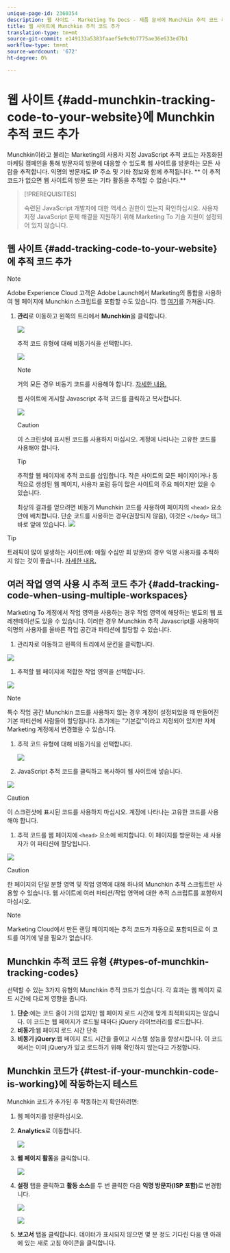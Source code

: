 ```yaml
---
unique-page-id: 2360354
description: 웹 사이트 - Marketing To Docs - 제품 문서에 Munchkin 추적 코드 추가
title: 웹 사이트에 Munchkin 추적 코드 추가
translation-type: tm+mt
source-git-commit: e149133a5383faaef5e9c9b7775ae36e633ed7b1
workflow-type: tm+mt
source-wordcount: '672'
ht-degree: 0%

---
```



# 웹 사이트 {#add-munchkin-tracking-code-to-your-website}에 Munchkin 추적 코드 추가

Munchkin이라고 불리는 Marketing의 사용자 지정 JavaScript 추적 코드는 자동화된 마케팅 캠페인을 통해 방문자의 방문에 대응할 수 있도록 웹 사이트를 방문하는 모든 사람을 추적합니다. 익명의 방문자도 IP 주소 및 기타 정보와 함께 추적됩니다. ** 이 추적 코드가 없으면 웹 사이트의 방문 또는 기타 활동을 추적할 수 없습니다.**

>[!PREREQUISITES]
>
>숙련된 JavaScript 개발자에 대한 액세스 권한이 있는지 확인하십시오. 사용자 지정 JavaScript 문제 해결을 지원하기 위해 Marketing To 기술 지원이 설정되어 있지 않습니다.

## 웹 사이트 {#add-tracking-code-to-your-website}에 추적 코드 추가

>[!NOTE]
>
>Adobe Experience Cloud 고객은 Adobe Launch에서 Marketing의 통합을 사용하여 웹 페이지에 Munchkin 스크립트를 포함할 수도 있습니다. 앱 [여기](https://www.adobeexchange.com/experiencecloud.details.101054.html)를 가져옵니다.

1. **관리**&#x200B;로 이동하고 왼쪽의 트리에서 **Munchkin**&#x200B;을 클릭합니다.

   ![](assets/image2015-8-25-16-3a21-3a14.png)

   추적 코드 유형에 대해 비동기식을 선택합니다.

   ![](assets/image2015-8-25-16-3a24-3a33.png)

   >[!NOTE]
   >
   >거의 모든 경우 비동기 코드를 사용해야 합니다. [자세한 내용.](#types-of-munchkin-tracking-codes)

   웹 사이트에 게시할 Javascript 추적 코드를 클릭하고 복사합니다.

   ![](assets/image2015-8-25-16-3a26-3a12.png)

   >[!CAUTION]
   >
   >이 스크린샷에 표시된 코드를 사용하지 마십시오. 계정에 나타나는 고유한 코드를 사용해야 합니다.

   >[!TIP]
   >
   >추적할 웹 페이지에 추적 코드를 삽입합니다. 작은 사이트의 모든 페이지이거나 동적으로 생성된 웹 페이지, 사용자 포럼 등이 많은 사이트의 주요 페이지만 있을 수 있습니다.

   최상의 결과를 얻으려면 비동기 Munchkin 코드를 사용하여 페이지의 `<head>` 요소 안에 배치합니다. 단순 코드를 사용하는 경우(권장되지 않음), 이것은 `</body>` 태그 바로 앞에 있습니다.
   ![](assets/image2015-8-25-16-3a5-3a20.png)

>[!TIP]
>
>트래픽이 많이 발생하는 사이트(예: 매월 수십만 회 방문)의 경우 익명 사용자를 추적하지 않는 것이 좋습니다. [자세한 내용.](http://developers.marketo.com/documentation/websites/lead-tracking-munchkin-js/)

## 여러 작업 영역 사용 시 추적 코드 추가 {#add-tracking-code-when-using-multiple-workspaces}

Marketing To 계정에서 작업 영역을 사용하는 경우 작업 영역에 해당하는 별도의 웹 프레젠테이션도 있을 수 있습니다. 이러한 경우 Munchkin 추적 Javascript를 사용하여 익명의 사용자를 올바른 작업 공간과 파티션에 할당할 수 있습니다.

1. 관리자로 이동하고 왼쪽의 트리에서 문킨을 클릭합니다.

![](assets/image2015-8-25-16-3a28-3a41.png)

1. 추적할 웹 페이지에 적합한 작업 영역을 선택합니다.

![](assets/image2015-8-25-16-3a30-3a32.png)

>[!NOTE]
>
>특수 작업 공간 Munchkin 코드를 사용하지 않는 경우 계정이 설정되었을 때 만들어진 기본 파티션에 사람들이 할당됩니다. 초기에는 &quot;기본값&quot;이라고 지정되어 있지만 자체 Marketing 계정에서 변경했을 수 있습니다.

1. 추적 코드 유형에 대해 비동기식을 선택합니다.

   ![](assets/image2015-8-25-16-3a32-3a42.png)

1. JavaScript 추적 코드를 클릭하고 복사하여 웹 사이트에 넣습니다.

![](assets/image2015-8-25-16-3a34-3a7.png)

>[!CAUTION]
>
>이 스크린샷에 표시된 코드를 사용하지 마십시오. 계정에 나타나는 고유한 코드를 사용해야 합니다.

1. 추적 코드를 웹 페이지에 `<head>` 요소에 배치합니다. 이 페이지를 방문하는 새 사용자가 이 파티션에 할당됩니다.

![](assets/image2015-8-25-16-3a5-3a20.png)

>[!CAUTION]
>
>한 페이지의 단일 분할 영역 및 작업 영역에 대해 하나의 Munchkin 추적 스크립트만 사용할 수 있습니다. 웹 사이트에 여러 파티션/작업 영역에 대한 추적 스크립트를 포함하지 마십시오.

>[!NOTE]
>
>Marketing Cloud에서 만든 랜딩 페이지에는 추적 코드가 자동으로 포함되므로 이 코드를 여기에 넣을 필요가 없습니다.

## Munchkin 추적 코드 유형 {#types-of-munchkin-tracking-codes}

선택할 수 있는 3가지 유형의 Munchkin 추적 코드가 있습니다. 각 효과는 웹 페이지 로드 시간에 다르게 영향을 줍니다.

1. **단순**:에는 코드 줄이 거의 없지만 웹 페이지 로드 시간에 맞게 최적화되지는 않습니다. 이 코드는 웹 페이지가 로드될 때마다 jQuery 라이브러리를 로드합니다.
1. **비동기**:웹 페이지 로드 시간 단축
1. **비동기 jQuery**:웹 페이지 로드 시간을 줄이고 시스템 성능을 향상시킵니다. 이 코드에서는 이미 jQuery가 있고 로드하기 위해 확인하지 않는다고 가정합니다.

## Munchkin 코드가 {#test-if-your-munchkin-code-is-working}에 작동하는지 테스트

Munchkin 코드가 추가된 후 작동하는지 확인하려면:

1. 웹 페이지를 방문하십시오.
1. **Analytics**&#x200B;로 이동합니다.

   ![](assets/mainnav-analytics-hand.png)

1. **웹 페이지 활동**&#x200B;을 클릭합니다.

   ![](assets/webanalytics.png)

1. **설정** 탭을 클릭하고 **활동 소스**&#x200B;를 두 번 클릭한 다음 **익명 방문자(ISP 포함)**&#x200B;로 변경합니다.

   ![](assets/analytics-activity-source.png)

   ![](assets/activitysource.png)

1. **보고서** 탭을 클릭합니다. 데이터가 표시되지 않으면 몇 분 정도 기다린 다음 맨 아래에 있는 새로 고침 아이콘을 클릭합니다.

